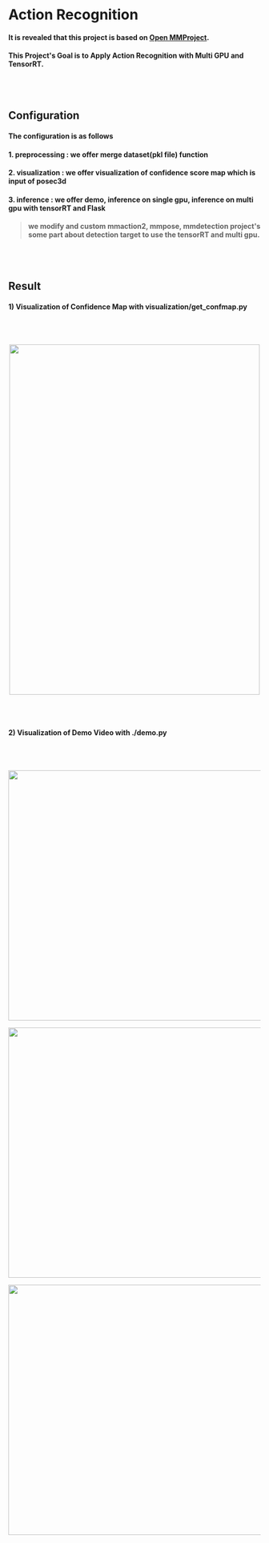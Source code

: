# Action Recognition

#### It is revealed that this project is based on [Open MMProject](https://github.com/open-mmlab).

#### This Project's Goal is to Apply Action Recognition with Multi GPU and TensorRT.

<br></br>

## Configuration

#### The configuration is as follows  
#### 1. preprocessing : we offer merge dataset(pkl file) function
#### 2. visualization : we offer visualization of confidence score map which is input of posec3d
#### 3. inference : we offer demo, inference on single gpu, inference on multi gpu with tensorRT and Flask

> #### we modify and custom mmaction2, mmpose, mmdetection project's some part about detection target to use the tensorRT and multi gpu.   
<br></br>

## Result

#### 1) Visualization of Confidence Map with visualization/get_confmap.py
<br></br>
<p align="center"><img src="https://user-images.githubusercontent.com/63839581/187403723-d0e5895d-ce02-47b6-8651-1800b48a9f07.jpg" width=500 height=700></p>
<br></br>

#### 2) Visualization of Demo Video with ./demo.py
<br></br>
<p align="center"><img src="https://user-images.githubusercontent.com/63839581/187407691-52634b53-960b-4ae0-a6e3-9888bd54e127.gif" width=800 height=500></p>
<p align="center"><img src="https://user-images.githubusercontent.com/63839581/187407703-087c6474-e5fe-4360-9471-7776a81ca509.gif" width=800 height=500></p>
<p align="center"><img src="https://user-images.githubusercontent.com/63839581/187407442-f0c493c4-a36e-48ae-bdd7-d4836c4561b1.gif" width=800 height=500></p>
